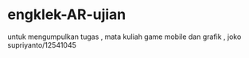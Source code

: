 # engklek-AR-ujian
untuk mengumpulkan tugas , mata kuliah game mobile dan grafik , joko supriyanto/12541045 
